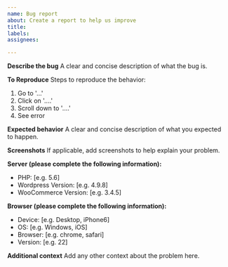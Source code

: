 ```yaml
---
name: Bug report
about: Create a report to help us improve
title: 
labels: 
assignees: 

---
```


**Describe the bug**
A clear and concise description of what the bug is.

**To Reproduce**
Steps to reproduce the behavior:
1. Go to '...'
2. Click on '....'
3. Scroll down to '....'
4. See error

**Expected behavior**
A clear and concise description of what you expected to happen.

**Screenshots**
If applicable, add screenshots to help explain your problem.

**Server (please complete the following information):**
 - PHP: [e.g. 5.6]
 - Wordpress Version: [e.g. 4.9.8]
 - WooCommerce Version: [e.g. 3.4.5]

**Browser (please complete the following information):**
 - Device: [e.g. Desktop, iPhone6]
 - OS: [e.g. Windows, iOS]
 - Browser: [e.g. chrome, safari]
 - Version: [e.g. 22]

**Additional context**
Add any other context about the problem here.
